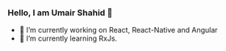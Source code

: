 ### Hello, I am Umair Shahid 👋

- 🔭 I’m currently working on React, React-Native and Angular
- 🌱 I’m currently learning RxJs.
<!--
**umairshahid436/umairshahid436** is a ✨ _special_ ✨ repository because its `README.md` (this file) appears on your GitHub profile.

Here are some ideas to get you started:

- 🔭 I’m currently working on ...
- 🌱 I’m currently learning ...
- 👯 I’m looking to collaborate on ...
- 🤔 I’m looking for help with ...
- 💬 Ask me about ...
- 📫 How to reach me: ...
- 😄 Pronouns: ...
- ⚡ Fun fact: ...
-->
